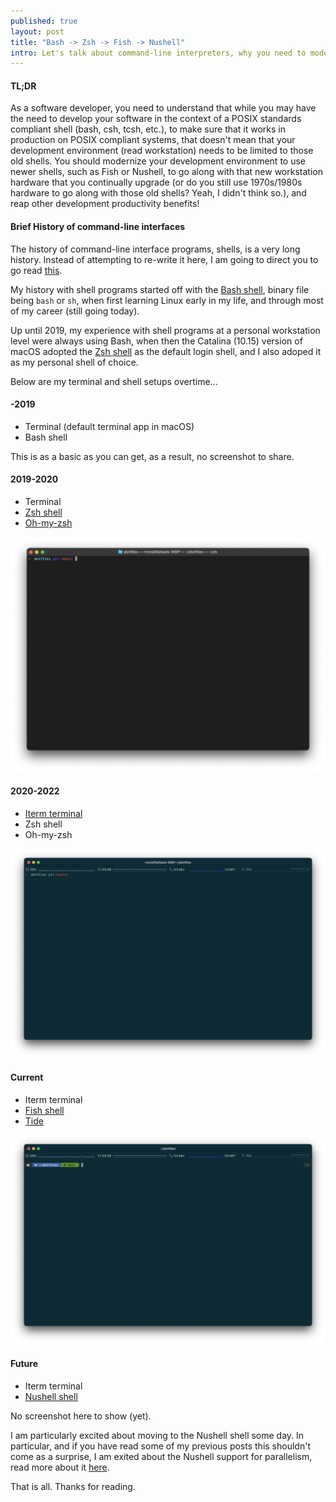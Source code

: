 ```yaml
---
published: true
layout: post
title: "Bash -> Zsh -> Fish -> Nushell"
intro: Let's talk about command-line interpreters, why you need to modernize your shell environment, and my terminal and shell setup overtime
---
```


#### TL;DR
As a software developer, you need to understand that while you may have the need to develop your software in the context of a POSIX standards compliant shell (bash, csh, tcsh, etc.), to make sure that it works in production on POSIX compliant systems, that doesn't mean that your development environment (read workstation) needs to be limited to those old shells. You should modernize your development environment to use newer shells, such as Fish or Nushell, to go along with that new workstation hardware that you continually upgrade (or do you still use 1970s/1980s hardware to go along with those old shells? Yeah, I didn't think so.), and reap other development productivity benefits!

#### Brief History of command-line interfaces
The history of command-line interface programs, shells, is a very long history. Instead of attempting to re-write it here, I am going to direct you to go read [this][1].

My history with shell programs started off with the [Bash shell][2], binary file being `bash` or `sh`, when first learning Linux early in my life, and through most of my career (still going today).

Up until 2019, my experience with shell programs at a personal workstation level were always using Bash, when then the Catalina (10.15) version of macOS adopted the [Zsh shell][3] as the default login shell, and I also adoped it as my personal shell of choice.

Below are my terminal and shell setups overtime...

#### -2019
- Terminal (default terminal app in macOS)
- Bash shell

This is as a basic as you can get, as a result, no screenshot to share.

#### 2019-2020
- Terminal
- [Zsh shell][4]
- [Oh-my-zsh][5]

![terminal_zsh_omz](/assets/images/terminal-zsh-omz.png "Default Terminal app + Zsh shell + Oh-My-Zsh")

#### 2020-2022
- [Iterm terminal][6]
- Zsh shell
- Oh-my-zsh

![iterm_zsh_omz](/assets/images/iterm-zsh-omz.png "iTerm terminal app + Zsh shell + Oh-My-Zsh")

#### Current
- Iterm terminal
- [Fish shell][7]
- [Tide][8]

![iterm_fish_tide](/assets/images/iterm-fish-tide.png "iTerm terminal app + Fish shell + Tide")

#### Future
- Iterm terminal
- [Nushell shell][9]

No screenshot here to show (yet).

I am particularly excited about moving to the Nushell shell some day. In particular, and if you have read some of my previous posts this shouldn't come as a surprise, I am exited about the Nushell support for parallelism, read more about it [here][10].

That is all. Thanks for reading.

[1]: https://en.wikipedia.org/wiki/Comparison_of_command_shells
[2]: https://en.wikipedia.org/wiki/Bash_(Unix_shell)
[3]: https://en.wikipedia.org/wiki/Z_shell
[4]: https://www.zsh.org/
[5]: https://ohmyz.sh/
[6]: https://iterm2.com/
[7]: https://fishshell.com/
[8]: https://github.com/IlanCosman/tide
[9]: https://www.nushell.sh/
[10]: https://www.nushell.sh/book/parallelism.html
